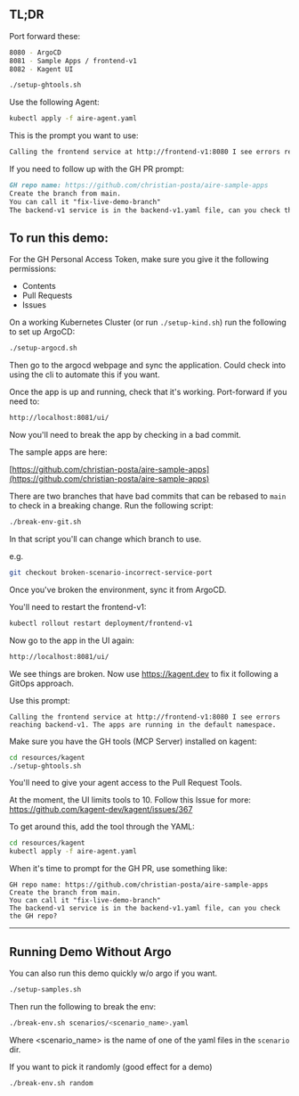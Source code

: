 ## TL;DR 

Port forward these:

```bash
8080 - ArgoCD
8081 - Sample Apps / frontend-v1
8082 - Kagent UI
```

```bash
./setup-ghtools.sh
```

Use the following Agent:

```bash
kubectl apply -f aire-agent.yaml
```

This is the prompt you want to use:

```markdown
Calling the frontend service at http://frontend-v1:8080 I see errors reaching backend-v1. The apps are running in the default namespace. 
```

If you need to follow up with the GH PR prompt:


```markdown
GH repo name: https://github.com/christian-posta/aire-sample-apps
Create the branch from main. 
You can call it "fix-live-demo-branch"
The backend-v1 service is in the backend-v1.yaml file, can you check the GH repo?
```



## To run this demo:

For the GH Personal Access Token, make sure you give it the following permissions:

- Contents
- Pull Requests
- Issues

On a working Kubernetes Cluster (or run `./setup-kind.sh`) run the following to set up ArgoCD:

```bash
./setup-argocd.sh
```

Then go to the argocd webpage and sync the application. Could check into using the cli to automate this if you want.

Once the app is up and running, check that it's working. Port-forward if you need to:

```bash
http://localhost:8081/ui/
```

Now you'll need to break the app by checking in a bad commit. 

The sample apps are here:

[https://github.com/christian-posta/aire-sample-apps](https://github.com/christian-posta/aire-sample-apps)

There are two branches that have bad commits that can be rebased to `main` to check in a breaking change. Run the following script:

```bash
./break-env-git.sh
```

In that script you'll can change which branch to use. 

e.g.

```bash
git checkout broken-scenario-incorrect-service-port
```

Once you've broken the environment, sync it from ArgoCD. 

You'll need to restart the frontend-v1:

```bash
kubectl rollout restart deployment/frontend-v1
```

Now go to the app in the UI again:

```bash
http://localhost:8081/ui/
```

We see things are broken. Now use https://kagent.dev to fix it following a GitOps approach. 

Use this prompt:

```text
Calling the frontend service at http://frontend-v1:8080 I see errors reaching backend-v1. The apps are running in the default namespace. 
```


Make sure you have the GH tools (MCP Server) installed on kagent:

```bash
cd resources/kagent
./setup-ghtools.sh
```

You'll need to give your agent access to the Pull Request Tools. 

At the moment, the UI limits tools to 10. Follow this Issue for more: https://github.com/kagent-dev/kagent/issues/367

To get around this, add the tool through the YAML:

```bash
cd resources/kagent
kubectl apply -f aire-agent.yaml
```

When it's time to prompt for the GH PR, use something like:

```text
GH repo name: https://github.com/christian-posta/aire-sample-apps
Create the branch from main. 
You can call it "fix-live-demo-branch"
The backend-v1 service is in the backend-v1.yaml file, can you check the GH repo?
```

---

## Running Demo Without Argo

You can also run this demo quickly w/o argo if you want. 

```bash
./setup-samples.sh
```

Then run the following to break the env:

```bash
./break-env.sh scenarios/<scenario_name>.yaml
```

Where <scenario_name> is the name of one of the yaml files in the `scenario` dir. 

If you want to pick it randomly (good effect for a demo)

```bash
./break-env.sh random
```
